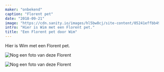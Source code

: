 ```yaml
---
maker: "onbekend"
caption: "Florent pet"
date: "2018-09-21"
image: "https://cdn.sanity.io/images/hl5bw8cj/site-content/05241effbb4966cca830512f81b1910e7ecf46f8-1094x889.jpg"
intro: "Hier is Wim met een Florent pet."
title: "Een Florent pet door Wim"
---
```


Hier is Wim met een Florent pet.


![Nog een foto van deze Florent](https://posts.freesewing.org/uploads/florent_by_wim_2_fd067a2d8c.jpg "Nog een foto van deze Florent")

![Nog een foto van deze Florent](https://posts.freesewing.org/uploads/florent_by_wim_3_add715829e.jpg)

